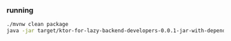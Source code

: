 ### running 

```bash
./mvnw clean package
java -jar target/ktor-for-lazy-backend-developers-0.0.1-jar-with-dependencies.jar
```